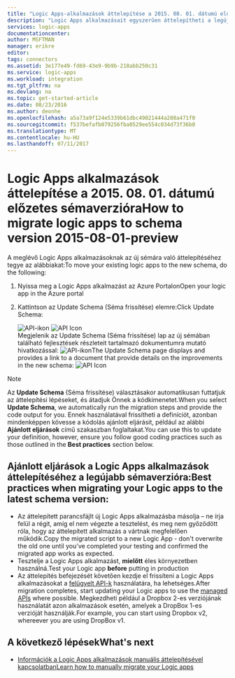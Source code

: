 ```yaml
---
title: "Logic Apps-alkalmazások áttelepítése a 2015. 08. 01. dátumú előzetes sémaverzióra | Microsoft Docs"
description: "Logic Apps alkalmazásait egyszerűen áttelepítheti a legújabb sémaverzióra. Csak kövesse az alábbi lépéseket."
services: logic-apps
documentationcenter: 
author: MSFTMAN
manager: erikre
editor: 
tags: connectors
ms.assetid: 3e177e49-fd69-43e9-9b9b-218abb250c31
ms.service: logic-apps
ms.workload: integration
ms.tgt_pltfrm: na
ms.devlang: na
ms.topic: get-started-article
ms.date: 08/23/2016
ms.author: deonhe
ms.openlocfilehash: a5a73a9f124e5339b61dbc49021444a208a471f0
ms.sourcegitcommit: f537befafb079256fba0529ee554c034d73f36b0
ms.translationtype: MT
ms.contentlocale: hu-HU
ms.lasthandoff: 07/11/2017
---
```

# <a name="how-to-migrate-logic-apps-to-schema-version-2015-08-01-preview"></a><span data-ttu-id="a12a7-104">Logic Apps alkalmazások áttelepítése a 2015. 08. 01. dátumú előzetes sémaverzióra</span><span class="sxs-lookup"><span data-stu-id="a12a7-104">How to migrate logic apps to schema version 2015-08-01-preview</span></span>
<span data-ttu-id="a12a7-105">A meglévő Logic Apps alkalmazásoknak az új sémára való áttelepítéséhez tegye az alábbiakat:</span><span class="sxs-lookup"><span data-stu-id="a12a7-105">To move your existing logic apps to the new schema, do the following:</span></span>  

1. <span data-ttu-id="a12a7-106">Nyissa meg a Logic Apps alkalmazást az Azure Portalon</span><span class="sxs-lookup"><span data-stu-id="a12a7-106">Open your logic app in the Azure portal</span></span>  
2. <span data-ttu-id="a12a7-107">Kattintson az Update Schema (Séma frissítése) elemre:</span><span class="sxs-lookup"><span data-stu-id="a12a7-107">Click Update Schema:</span></span>
   
   <span data-ttu-id="a12a7-108">![API-ikon][step1] </span><span class="sxs-lookup"><span data-stu-id="a12a7-108">![API Icon][step1] </span></span>  
   <span data-ttu-id="a12a7-109">Megjelenik az Update Schema (Séma frissítése) lap az új sémában található fejlesztések részleteit tartalmazó dokumentumra mutató hivatkozással: ![API-ikon][step2]</span><span class="sxs-lookup"><span data-stu-id="a12a7-109">The Update Schema page displays and provides a link to a document that provide details on the improvements in the new schema: ![API Icon][step2]</span></span>

> [!NOTE]
> <span data-ttu-id="a12a7-110">Az **Update Schema** (Séma frissítése) választásakor automatikusan futtatjuk az áttelepítési lépéseket, és átadjuk Önnek a kódkimenetet.</span><span class="sxs-lookup"><span data-stu-id="a12a7-110">When you select **Update Schema**, we automatically run the migration steps and provide the code output for you.</span></span> <span data-ttu-id="a12a7-111">Ennek használatával frissítheti a definíciót, azonban mindenképpen kövesse a kódolás ajánlott eljárásit, például az alábbi **Ajánlott eljárások** című szakaszban foglaltakat.</span><span class="sxs-lookup"><span data-stu-id="a12a7-111">You can use this to update your definition, however, ensure you follow good coding practices such as those outlined in the **Best practices** section below.</span></span>
> 
> 

## <a name="best-practices-when-migrating-your-logic-apps-to-the-latest-schema-version"></a><span data-ttu-id="a12a7-112">Ajánlott eljárások a Logic Apps alkalmazások áttelepítéséhez a legújabb sémaverzióra:</span><span class="sxs-lookup"><span data-stu-id="a12a7-112">Best practices when migrating your Logic apps to the latest schema version:</span></span>
* <span data-ttu-id="a12a7-113">Az áttelepített parancsfájlt új Logic Apps alkalmazásba másolja – ne írja felül a régit, amíg el nem végezte a tesztelést, és meg nem győződött róla, hogy az áttelepített alkalmazás a vártnak megfelelően működik.</span><span class="sxs-lookup"><span data-stu-id="a12a7-113">Copy the migrated script to a new Logic App - don't overwrite the old one until you've completed your testing and confirmed the migrated app works as expected.</span></span>
* <span data-ttu-id="a12a7-114">Tesztelje a Logic Apps alkalmazást, **mielőtt** éles környezetben használná.</span><span class="sxs-lookup"><span data-stu-id="a12a7-114">Test your Logic app **before** putting in production</span></span>
* <span data-ttu-id="a12a7-115">Az áttelepítés befejezését követően kezdje el frissíteni a Logic Apps alkalmazásokat a [felügyelt API-k](apis-list.md) használatára, ha lehetséges.</span><span class="sxs-lookup"><span data-stu-id="a12a7-115">After migration completes, start updating your Logic apps to use the [managed APIs](apis-list.md) where possible.</span></span> <span data-ttu-id="a12a7-116">Megkezdheti például a Dropbox 2-es verziójának használatát azon alkalmazások esetén, amelyek a DropBox 1-es verzióját használják.</span><span class="sxs-lookup"><span data-stu-id="a12a7-116">For example, you can start using Dropbox v2, whereever you are using DropBox v1.</span></span>

## <a name="whats-next"></a><span data-ttu-id="a12a7-117">A következő lépések</span><span class="sxs-lookup"><span data-stu-id="a12a7-117">What's next</span></span>
* [<span data-ttu-id="a12a7-118">Információk a Logic Apps alkalmazások manuális áttelepítésével kapcsolatban</span><span class="sxs-lookup"><span data-stu-id="a12a7-118">Learn how to manually migrate your Logic apps</span></span>](../logic-apps/logic-apps-schema-2015-08-01.md)

<!--Icon references-->
[step1]: ./media/connectors-schema-migration/migrateschema1.png
[step2]: ./media/connectors-schema-migration/migrateschema2.png






